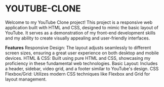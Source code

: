 # YOUTUBE-CLONE
Welcome to my YouTube Clone project! This project is a responsive web application built with HTML and CSS, designed to mimic the basic layout of YouTube. It serves as a demonstration of my front-end development skills and my ability to create visually appealing and user-friendly interfaces.

**Features**
Responsive Design: The layout adjusts seamlessly to different screen sizes, ensuring a great user experience on both desktop and mobile devices.
HTML & CSS: Built using pure HTML and CSS, showcasing my proficiency in these fundamental web technologies.
Basic Layout: Includes a header, sidebar, video grid, and a footer similar to YouTube's design.
CSS Flexbox/Grid: Utilizes modern CSS techniques like Flexbox and Grid for layout management.
